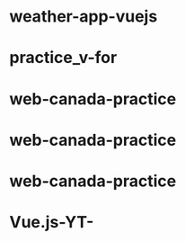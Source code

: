# weather-app-vuejs
# practice_v-for
# web-canada-practice
# web-canada-practice
# web-canada-practice
# Vue.js-YT-
